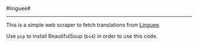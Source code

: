 #linguee#

-------

This is a simple web scraper to fetch translations from [Linguee](http://www.linguee.com).

Use `pip` to install BeautifulSoup (`bs4`) in order to use this code.